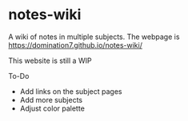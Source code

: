 # notes-wiki
A wiki of notes in multiple subjects.
The webpage is https://domination7.github.io/notes-wiki/

This website is still a WIP

To-Do
 - Add links on the subject pages
 - Add more subjects
 - Adjust color palette

